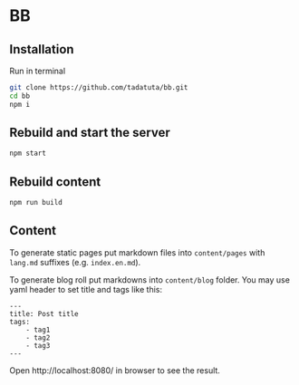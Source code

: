 # BB

## Installation

Run in terminal

```bash
git clone https://github.com/tadatuta/bb.git
cd bb
npm i
```

## Rebuild and start the server

```bash
npm start
```

## Rebuild content

```bash
npm run build
```

## Content

To generate static pages put markdown files into `content/pages` with `lang.md` suffixes (e.g. `index.en.md`).

To generate blog roll put markdowns into `content/blog` folder.
You may use yaml header to set title and tags like this:

```
---
title: Post title
tags:
    - tag1
    - tag2
    - tag3
---
```

Open http://localhost:8080/ in browser to see the result.

